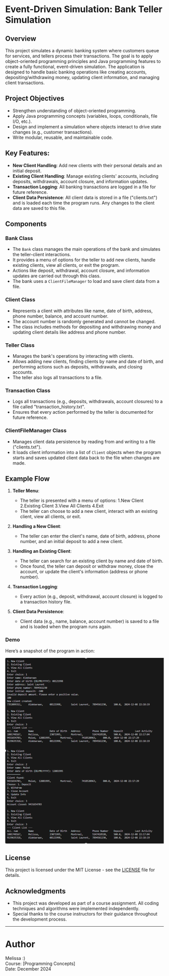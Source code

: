# Event-Driven Simulation: Bank Teller Simulation

## Overview
This project simulates a dynamic banking system where customers queue for services, and tellers process their transactions. The goal is to apply object-oriented programming principles and Java programming features to create a fully functional, event-driven simulation. The application is designed to handle basic banking operations like creating accounts, depositing/withdrawing money, updating client information, and managing client transactions.

## Project Objectives
- Strengthen understanding of object-oriented programming.
- Apply Java programming concepts (variables, loops, conditionals, file I/O, etc.).
- Design and implement a simulation where objects interact to drive state changes (e.g., customer transactions).
- Write modular, reusable, and maintainable code.

## Key Features:
- **New Client Handling**: Add new clients with their personal details and an initial deposit.
- **Existing Client Handling**: Manage existing clients' accounts, including deposits, withdrawals, account closure, and information updates.
- **Transaction Logging**: All banking transactions are logged in a file for future reference.
- **Client Data Persistence**: All client data is stored in a file ("clients.txt") and is loaded each time the program runs. Any changes to the client data are saved to this file.

## Components

### Bank Class
- The `Bank` class manages the main operations of the bank and simulates the teller-client interactions.
- It provides a menu of options for the teller to add new clients, handle existing clients, view all clients, or exit the program.
- Actions like deposit, withdrawal, account closure, and information updates are carried out through this class.
- The bank uses a `ClientFileManager` to load and save client data from a file.

### Client Class
- Represents a client with attributes like name, date of birth, address, phone number, balance, and account number.
- The account number is randomly generated and cannot be changed.
- The class includes methods for depositing and withdrawing money and updating client details like address and phone number.
  
### Teller Class
- Manages the bank's operations by interacting with clients.
- Allows adding new clients, finding clients by name and date of birth, and performing actions such as deposits, withdrawals, and closing accounts.
- The teller also logs all transactions to a file.

### Transaction Class
- Logs all transactions (e.g., deposits, withdrawals, account closures) to a file called "transaction_history.txt".
- Ensures that every action performed by the teller is documented for future reference.

### ClientFileManager Class
- Manages client data persistence by reading from and writing to a file ("clients.txt").
- It loads client information into a list of `Client` objects when the program starts and saves updated client data back to the file when changes are made.

## Example Flow
1. **Teller Menu**:
   - The teller is presented with a menu of options: 
     1.New Client
     2.Existing Client
     3.View All Clients
     4.Exit
   - The teller can choose to add a new client, interact with an existing client, view all clients, or exit.

2. **Handling a New Client**:
   - The teller can enter the client's name, date of birth, address, phone number, and an initial deposit to add a new client.

3. **Handling an Existing Client**:
   - The teller can search for an existing client by name and date of birth.
   - Once found, the teller can deposit or withdraw money, close the account, or update the client's information (address or phone number).

4. **Transaction Logging**:
   - Every action (e.g., deposit, withdrawal, account closure) is logged to a transaction history file.

5. **Client Data Persistence**:
   - Client data (e.g., name, balance, account number) is saved to a file and is loaded when the program runs again.
   
### Demo
Here’s a snapshot of the program in action:

![Demo Screenshot](img/demo.png)

## License
This project is licensed under the MIT License - see the [LICENSE](LICENSE) file for details.

## Acknowledgments
- This project was developed as part of a course assignment. All coding techniques and algorithms were implemented independently.
- Special thanks to the course instructors for their guidance throughout the development process.

---
# Author
Melissa :) <br>
Course: [Programming Concepts]<br>
Date: December 2024


